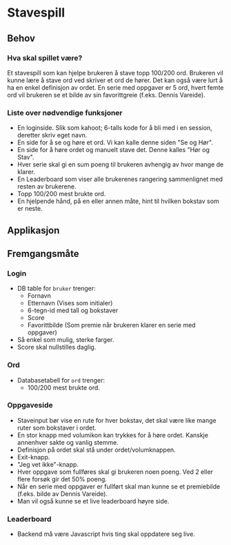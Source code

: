 # Stavespill

## Behov

### Hva skal spillet være?

Et stavespill som kan hjelpe brukeren å stave topp 100/200 ord. Brukeren vil kunne lære å stave ord ved skriver et ord de hører. Det kan også være lurt å ha en enkel definisjon av ordet. En serie med oppgaver er 5 ord, hvert femte ord vil brukeren se et bilde av sin favorittgreie (f.eks. Dennis Vareide).

### Liste over nødvendige funksjoner

-   En loginside. Slik som kahoot; 6-talls kode for å bli med i en session, deretter skriv eget navn.
-   En side for å se og høre et ord. Vi kan kalle denne siden "Se og Hør".
-   En side for å høre ordet og manuelt stave det. Denne kalles "Hør og Stav".
-   Hver serie skal gi en sum poeng til brukeren avhengig av hvor mange de klarer.
-   En Leaderboard som viser alle brukerenes rangering sammenlignet med resten av brukerene.
-   Topp 100/200 mest brukte ord.
-   En hjelpende hånd, på en eller annen måte, hint til hvilken bokstav som er neste.

## Applikasjon



## Fremgangsmåte

### Login

-   DB table for `bruker` trenger:
    -   Fornavn
    -   Etternavn (Vises som initialer)
    -   6-tegn-id med tall og bokstaver
    -   Score 
    -   Favorittbilde (Som premie når brukeren klarer en serie med oppgaver)
-   Så enkel som mulig, sterke farger.
-   Score skal nullstilles daglig.
  
### Ord

-   Databasetabell for `ord` trenger:
    -   100/200 mest brukte ord.

### Oppgaveside

-   Staveinput bør vise en rute for hver bokstav, det skal være like mange ruter som bokstaver i ordet.
-   En stor knapp med volumikon kan trykkes for å høre ordet. Kanskje annenhver sakte og vanlig stemme.
-   Definisjon på ordet skal stå under ordet/volumknappen.
-   Exit-knapp.
-   "Jeg vet ikke"-knapp.
-   Hver oppgave som fullføres skal gi brukeren noen poeng. Ved 2 eller flere forsøk gir det 50% poeng.
-   Når en serie med oppgaver er fullført skal man kunne se et premiebilde (f.eks. bilde av Dennis Vareide).
-   Man vil også kunne se et live leaderboard høyre side.

### Leaderboard

-   Backend må være Javascript hvis ting skal oppdatere seg live.